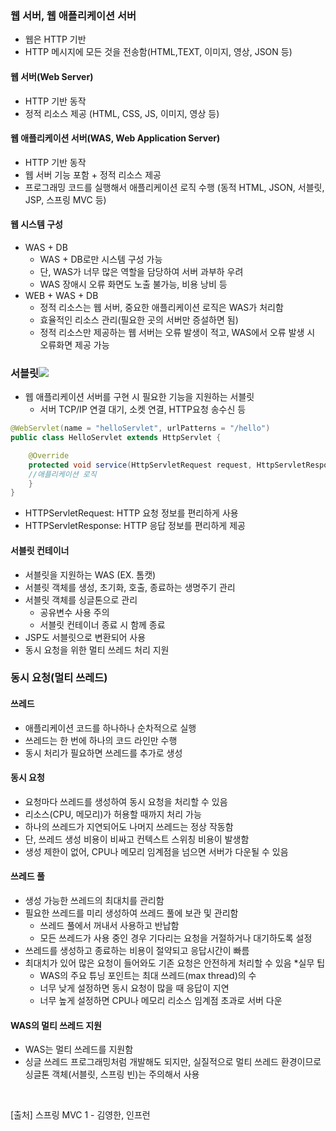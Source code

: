 ### 웹 서버, 웹 애플리케이션 서버
- 웹은 HTTP 기반
- HTTP 메시지에 모든 것을 전송함(HTML,TEXT, 이미지, 영상, JSON 등)

#### 웹 서버(Web Server)
- HTTP 기반 동작
- 정적 리소스 제공
(HTML, CSS, JS, 이미지, 영상 등)

#### 웹 애플리케이션 서버(WAS, Web Application Server)
- HTTP 기반 동작
- 웹 서버 기능 포함 + 정적 리소스 제공
- 프로그래밍 코드를 실행해서 애플리케이션 로직 수행
(동적 HTML, JSON, 서블릿, JSP, 스프링 MVC 등)

#### 웹 시스템 구성
- WAS + DB
  - WAS + DB로만 시스템 구성 가능
  - 단, WAS가 너무 많은 역할을 담당하여 서버 과부하 우려
  - WAS 장애시 오류 화면도 노출 불가능, 비용 낭비 등 
- WEB + WAS + DB
  - 정적 리소스는 웹 서버, 중요한 애플리케이션 로직은 WAS가 처리함
  - 효율적인 리소스 관리(필요한 곳의 서버만 증설하면 됨)
  - 정적 리소스만 제공하는 웹 서버는 오류 발생이 적고, 
  WAS에서 오류 발생 시 오류화면 제공 가능
  
  
### 서블릿![](https://velog.velcdn.com/images/psmin77/post/4095b8b1-db30-4331-b050-95b6b51f9643/image.png)
- 웹 애플리케이션 서버를 구현 시 필요한 기능을 지원하는 서블릿
  - 서버 TCP/IP 연결 대기, 소켓 연결, HTTP요청 송수신 등
  
~~~ java
@WebServlet(name = "helloServlet", urlPatterns = "/hello")
public class HelloServlet extends HttpServlet {

    @Override
    protected void service(HttpServletRequest request, HttpServletResponse response){
    //애플리케이션 로직
    }
}
~~~
- HTTPServletRequest: HTTP 요청 정보를 편리하게 사용
- HTTPServletResponse: HTTP 응답 정보를 편리하게 제공

#### 서블릿 컨테이너
- 서블릿을 지원하는 WAS (EX. 톰캣)
- 서블릿 객체를 생성, 초기화, 호출, 종료하는 생명주기 관리
- 서블릿 객체를 싱글톤으로 관리
  - 공유변수 사용 주의
  - 서블릿 컨테이너 종료 시 함께 종료
- JSP도 서블릿으로 변환되어 사용
- 동시 요청을 위한 멀티 쓰레드 처리 지원

### 동시 요청(멀티 쓰레드)
#### 쓰레드
- 애플리케이션 코드를 하나하나 순차적으로 실행
- 쓰레드는 한 번에 하나의 코드 라인만 수행
- 동시 처리가 필요하면 쓰레드를 추가로 생성

#### 동시 요청
- 요청마다 쓰레드를 생성하여 동시 요청을 처리할 수 있음
- 리소스(CPU, 메모리)가 허용할 때까지 처리 가능
- 하나의 쓰레드가 지연되어도 나머지 쓰레드는 정상 작동함
- 단, 쓰레드 생성 비용이 비싸고 컨텍스트 스위칭 비용이 발생함
- 생성 제한이 없어, CPU나 메모리 임계점을 넘으면 서버가 다운될 수 있음

#### 쓰레드 풀
- 생성 가능한 쓰레드의 최대치를 관리함
- 필요한 쓰레드를 미리 생성하여 쓰레드 풀에 보관 및 관리함
  - 쓰레드 풀에서 꺼내서 사용하고 반납함
  - 모든 쓰레드가 사용 중인 경우 기다리는 요청을 거절하거나 대기하도록 설정
- 쓰레드를 생성하고 종료하는 비용이 절약되고 응답시간이 빠름
- 최대치가 있어 많은 요청이 들어와도 기존 요청은 안전하게 처리할 수 있음
*실무 팁
  - WAS의 주요 튜닝 포인트는 최대 쓰레드(max thread)의 수
  - 너무 낮게 설정하면 동시 요청이 많을 때 응답이 지연
  - 너무 높게 설정하면 CPU나 메모리 리소스 임계점 초과로 서버 다운

#### WAS의 멀티 쓰레드 지원
- WAS는 멀티 쓰레드를 지원함
- 싱글 쓰레드 프로그래밍처럼 개발해도 되지만,
실질적으로 멀티 쓰레드 환경이므로 싱글톤 객체(서블릿, 스프링 빈)는 주의해서 사용
<br>

>
[출처] 스프링 MVC 1 - 김영한, 인프런
